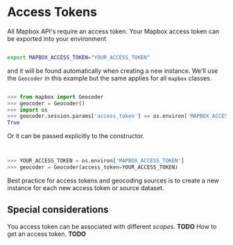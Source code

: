 # Access Tokens

All Mapbox API's require an access token. Your Mapbox access token can be exported
into your environment

```bash

export MAPBOX_ACCESS_TOKEN="YOUR_ACCESS_TOKEN"

```

and it will be found automatically when creating a new instance. We'll use the `Geocoder` in this 
example but the same applies for all `mapbox` classes.

```python

>>> from mapbox import Geocoder
>>> geocoder = Geocoder()
>>> import os
>>> geocoder.session.params['access_token'] == os.environ['MAPBOX_ACCESS_TOKEN']
True

```

Or it can be passed explicitly to the constructor.

```python


>>> YOUR_ACCESS_TOKEN = os.environ['MAPBOX_ACCESS_TOKEN']
>>> geocoder = Geocoder(access_token=YOUR_ACCESS_TOKEN)

```

Best practice for access tokens and geocoding sources is to create a new
instance for each new access token or source dataset.


## Special considerations

You access token can be associated with different *scopes*. **TODO**
How to get an access token. **TODO**
